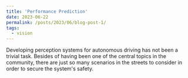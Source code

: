 ```yaml
---
title: 'Performance Prediction'
date: 2023-06-22
permalink: /posts/2023/06/blog-post-1/
tags:
  - vision
---
```


Developing perception systems for autonomous driving has not been a trivial task. Besides of having been one of the central topics in the community, there are just so many scenarios in the streets to consider in order to secure the system's safety.